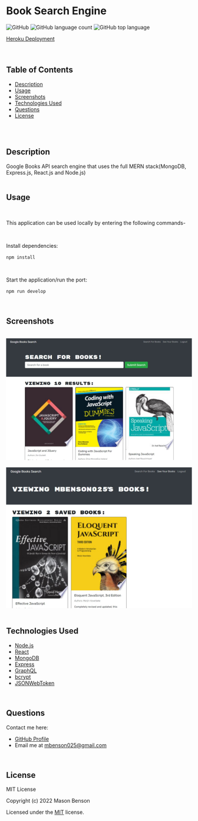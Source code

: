 # Book Search Engine

![GitHub](https://img.shields.io/github/license/mbenson025/BookSearchEngine)
![GitHub language count](https://img.shields.io/github/languages/count/mbenson025/BookSearchEngine)
![GitHub top language](https://img.shields.io/github/languages/top/mbenson025/BookSearchEngine)

<a href="https://booksearchmb.herokuapp.com/">Heroku Deployment</a>
<br><br><br>

## Table of Contents

- [Description](#description)
- [Usage](#usage)
- [Screenshots](#screenshots)
- [Technologies Used](#technologies-used)
- [Questions](#questions)
- [License](#license)

<br><br>

## Description

Google Books API search engine that uses the full MERN stack(MongoDB, Express.js, React.js and Node.js)
<br>
<br>

## Usage

<br>

This application can be used locally by entering the following commands-

<br>

Install dependencies:

```
npm install
```

<br>

Start the application/run the port:

```
npm run develop
```

<br>

## Screenshots

<br>
<img src="/assets/javascriptbooksearch.jpg" alt="search page" title="Search Page">
<br>
<br>
<img src="/assets/savedbooks.jpg" alt="saved books" title="Saved Books">
<br>
<br>
<!-- <img src="/src/assets/images/individualproject.jpg" alt="dashboard page" title="Dashboard Page">
<br>
<br>
<img src="/src/assets/images/contactme.jpg" alt="individual post page" title="Individual Content">
<br>
<br> -->

## Technologies Used

- [Node.js](https://nodejs.org/en/)
- [React](https://reactjs.org/)
- [MongoDB](https://www.mongodb.com/)
- [Express](https://expressjs.com/)
- [GraphQL](https://graphql.org/)
- [bcrypt](https://www.npmjs.com/package/bcrypt)
- [JSONWebToken](https://www.npmjs.com/package/jsonwebtoken)

<br>

## Questions

Contact me here:

- [GitHub Profile](https://github.com/mbenson025)
- Email me at mbenson025@gmail.com

<br>

## License

MIT License

Copyright (c) 2022 Mason Benson

Licensed under the [MIT](LICENSE) license.

